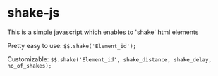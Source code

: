 shake-js
========

This is a simple javascript which enables to 'shake' html elements



Pretty easy to use: `$$.shake('Element_id');`

Customizable: `$$.shake('Element_id', shake_distance, shake_delay, no_of_shakes);`


